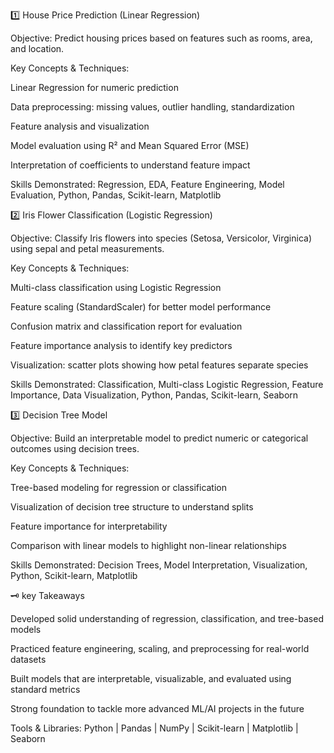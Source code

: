 1️⃣ House Price Prediction (Linear Regression)

Objective: Predict housing prices based on features such as rooms, area, and location.

Key Concepts & Techniques:

Linear Regression for numeric prediction

Data preprocessing: missing values, outlier handling, standardization

Feature analysis and visualization

Model evaluation using R² and Mean Squared Error (MSE)

Interpretation of coefficients to understand feature impact

Skills Demonstrated: Regression, EDA, Feature Engineering, Model Evaluation, Python, Pandas, Scikit-learn, Matplotlib


2️⃣ Iris Flower Classification (Logistic Regression)

Objective: Classify Iris flowers into species (Setosa, Versicolor, Virginica) using sepal and petal measurements.

Key Concepts & Techniques:

Multi-class classification using Logistic Regression

Feature scaling (StandardScaler) for better model performance

Confusion matrix and classification report for evaluation

Feature importance analysis to identify key predictors

Visualization: scatter plots showing how petal features separate species

Skills Demonstrated: Classification, Multi-class Logistic Regression, Feature Importance, Data Visualization, Python, Pandas, Scikit-learn, Seaborn


3️⃣ Decision Tree Model

Objective: Build an interpretable model to predict numeric or categorical outcomes using decision trees.

Key Concepts & Techniques:

Tree-based modeling for regression or classification

Visualization of decision tree structure to understand splits

Feature importance for interpretability

Comparison with linear models to highlight non-linear relationships

Skills Demonstrated: Decision Trees, Model Interpretation, Visualization, Python, Scikit-learn, Matplotlib


🗝️ key Takeaways

Developed solid understanding of regression, classification, and tree-based models

Practiced feature engineering, scaling, and preprocessing for real-world datasets

Built models that are interpretable, visualizable, and evaluated using standard metrics

Strong foundation to tackle more advanced ML/AI projects in the future

Tools & Libraries:
Python | Pandas | NumPy | Scikit-learn | Matplotlib | Seaborn
